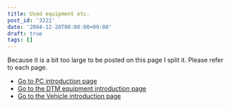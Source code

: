 ```yaml
---
title: Used equipment etc.
post_id: '3221'
date: '2004-12-28T00:00:00+09:00'
draft: true
tags: []
---
```


Because it is a bit too large to be posted on this page I split it. Please refer to each page.

*   [Go to PC introduction page](https://danmaq.com/category/goods?tag=pc)
*   [Go to the DTM equipment introduction page](https://danmaq.com/category/goods?tag=dtm)
*   [Go to the Vehicle introduction page](https://danmaq.com/category/goods?tag=vehicles)
